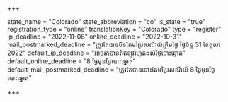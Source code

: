 +++

state_name = "Colorado"
state_abbreviation = "co"
is_state = "true"
registration_type = "online"
translationKey = "Colorado"
type = "register"
ip_deadline = "2022-11-08"
online_deadline = "2022-10-31"
mail_postmarked_deadline = "ត្រូវតែបានបិទតែមប្រៃសណីយ៍ត្រឹមថ្ងៃ​ ថ្ងៃច័ន្ទ 31 ខែតុលា 2022"
default_ip_deadline = "អាចរកបានពីឥឡូវរហូតដល់ថ្ងៃបោះឆ្នោត"
default_online_deadline = "8 ថ្ងៃមុនថ្ងៃបោះឆ្នោត"
default_mail_postmarked_deadline = "ត្រូវតែបានបោះតែមប្រៃសណីយ៍ 8 ថ្ងៃមុនថ្ងៃបោះឆ្នោត"

+++